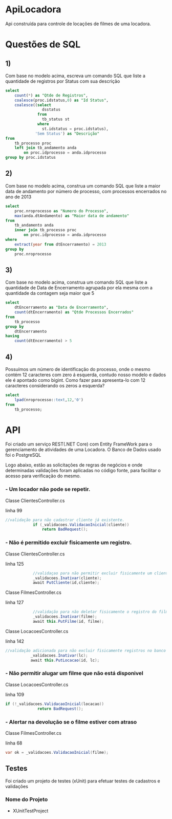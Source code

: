 # ApiLocadora
Api construída para controle de locações de filmes de uma locadora.

# Questões de SQL

## 1)
Com base no modelo acima, escreva um comando SQL que liste a quantidade de registros por Status com sua descrição

```SQL
select
	count(*) as "Qtde de Registros",
	coalesce(proc.idstatus,0) as "Id Status",
	coalesce((select 
			  	dsstatus 
			  from 
			  	tb_status st 
			  where
			  	st.idstatus = proc.idstatus),
			 'Sem Status') as "Descrição"
from 
	tb_processo proc
	left join tb_andamento anda
		on proc.idprocesso = anda.idprocesso
group by proc.idstatus
```
## 2)
Com base no modelo acima, construa um comando SQL que liste a maior data de andamento por número de processo, com processos encerrados no ano de 2013

```SQL
select 
	proc.nroprocesso as "Numero do Processo", 
	max(anda.dtAndamento) as "Maior data de andamento" 
from 
	tb_andamento anda
	inner join tb_processo proc
		on proc.idprocesso = anda.idprocesso
where 
	extract(year from dtEncerramento) = 2013
group by 
	proc.nroprocesso
```

## 3)
Com base no modelo acima, construa um comando SQL que liste a quantidade de Data de Encerramento agrupada por ela mesma com a quantidade da contagem seja maior que 5

```SQL
select 
	dtEncerramento as "Data de Encerramento", 
	count(dtEncerramento) as "Qtde Processos Encerrados" 
from 
	tb_processo
group by 
	dtEncerramento
having 
	count(dtEncerramento) > 5
```

## 4) 
Possuímos um número de identificação do processo, onde o mesmo contém 12 caracteres com zero á esquerda, contudo nosso modelo e dados ele é apontado como bigint. Como fazer para apresenta-lo com 12 caracteres considerando os zeros a esquerda?

```SQL
select 
	lpad(nroprocesso::text,12,'0') 
from 
	tb_processo; 
```

# API

Foi criado um serviço REST(.NET Core) com Entity FrameWork para o gerenciamento de atividades de uma Locadora. O Banco de Dados usado foi o PostgreSQL

Logo abaixo, estão as solicitações de regras de negócios e onde determinadas validações foram aplicadas no código fonte, para facilitar o acesso para verificação do mesmo.

### - Um locador não pode se repetir.

Classe ClientesController.cs

linha 99

```C#
//validação para não cadastrar cliente já existente.
			if (_validacoes.ValidacaoInicial(cliente))
				return BadRequest();
```

### - Não é permitido excluir fisicamente um registro.

Classe ClientesController.cs

linha 125

```C#
			//validaçao para não permitir excluir fisicamente um cliente do banco de dados
			_validacoes.Inativar(cliente);
			await PutCliente(id,cliente);
```
Classe FilmesController.cs

linha 127

```C#
			//validação para não deletar fisicamente o registro do filme
			_validacoes.Inativar(filme);
			await this.PutFilme(id, filme);
 ```
 Classe LocacoesController.cs
 
 linha 142
 
 ```C#
 //validação adicionada para não excluir fisicamente registros no banco de dados
			_validacoes.Inativar(lc);
			await this.PutLocacao(id, lc);
  ```
  
  
  ### - Não permitir alugar um filme que não está disponivel
  
  Classe LocacoesController.cs
  
  linha 109
  
  ```C#
  if (!_validacoes.ValidacaoInicial(locacao))
				return BadRequest();
 ```
 
 ### - Alertar na devolução se o filme estiver com atraso
 
 Classe FilmesController.cs
 
 linha 68
 
 ```C#
 var ok = _validacoes.ValidacaoInicial(filme);
  ```
  
  ## Testes
  
  Foi criado um projeto de testes (xUnit) para efetuar testes de cadastros e validações
  
  ### Nome do Projeto
  
  - XUnitTestProject
  
 
